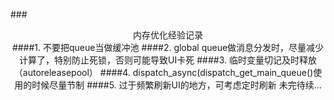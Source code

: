###<center>内存优化经验记录<center>
####1. 不要把queue当做缓冲池
####2. global queue做消息分发时，尽量减少计算了，特别防止死锁，否则可能导致UI卡死
####3. 临时变量切记及时释放（autoreleasepool）
####4. dispatch_async(dispatch_get_main_queue()使用的时候尽量节制
####5. 过于频繁刷新UI的地方，可考虑定时刷新
未完待续...
